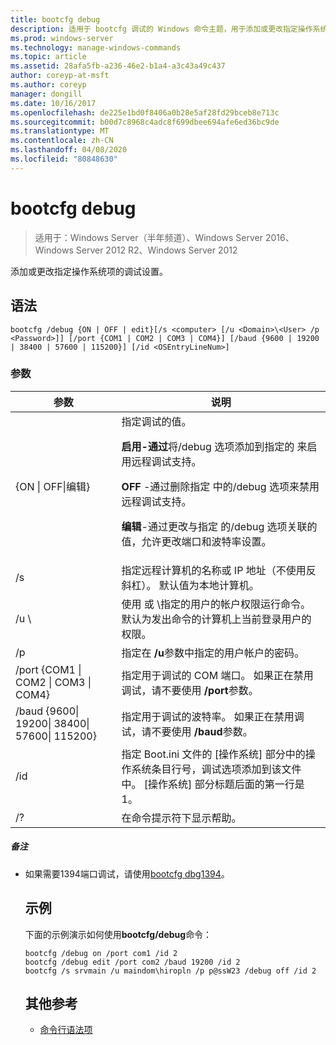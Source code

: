 ```yaml
---
title: bootcfg debug
description: 适用于 bootcfg 调试的 Windows 命令主题，用于添加或更改指定操作系统项的调试设置。
ms.prod: windows-server
ms.technology: manage-windows-commands
ms.topic: article
ms.assetid: 28afa5fb-a236-46e2-b1a4-a3c43a49c437
author: coreyp-at-msft
ms.author: coreyp
manager: dongill
ms.date: 10/16/2017
ms.openlocfilehash: de225e1bd0f8406a0b28e5af28fd29bceb8e713c
ms.sourcegitcommit: b00d7c8968c4adc8f699dbee694afe6ed36bc9de
ms.translationtype: MT
ms.contentlocale: zh-CN
ms.lasthandoff: 04/08/2020
ms.locfileid: "80848630"
---
```

# <a name="bootcfg-debug"></a>bootcfg debug

>适用于：Windows Server（半年频道）、Windows Server 2016、Windows Server 2012 R2、Windows Server 2012

添加或更改指定操作系统项的调试设置。

## <a name="syntax"></a>语法
```
bootcfg /debug {ON | OFF | edit}[/s <computer> [/u <Domain>\<User> /p <Password>]] [/port {COM1 | COM2 | COM3 | COM4}] [/baud {9600 | 19200 | 38400 | 57600 | 115200}] [/id <OSEntryLineNum>]
```
### <a name="parameters"></a>参数

|                           参数                           |                                                                                                                                                                                                                    说明                                                                                                                                                                                                                    |
|---------------------------------------------------------------|---------------------------------------------------------------------------------------------------------------------------------------------------------------------------------------------------------------------------------------------------------------------------------------------------------------------------------------------------------------------------------------------------------------------------------------------------|
|                  {ON &#124; OFF&#124;编辑}                   | 指定调试的值。<p>**启用-通过**将/debug 选项添加到指定的 <OSEntryLineNum>来启用远程调试支持。<p>**OFF** -通过删除指定 <OSEntryLineNum>中的/debug 选项来禁用远程调试支持。<p>**编辑**-通过更改与指定 <OSEntryLineNum>的/debug 选项关联的值，允许更改端口和波特率设置。 |
|                         /s <computer>                         |                                                                                                                                                                指定远程计算机的名称或 IP 地址（不使用反斜杠）。 默认值为本地计算机。                                                                                                                                                                 |
|                      /u <Domain>\\<User>                      |                                                                                                                       使用 <User> 或 <Domain>\\<User>指定的用户的帐户权限运行命令。 默认为发出命令的计算机上当前登录用户的权限。                                                                                                                        |
|                         /p <Password>                         |                                                                                                                                                                               指定在 **/u**参数中指定的用户帐户的密码。                                                                                                                                                                               |
|       /port {COM1 &#124; COM2 &#124; COM3 &#124; COM4}        |                                                                                                                                                                指定用于调试的 COM 端口。 如果正在禁用调试，请不要使用 **/port**参数。                                                                                                                                                                |
| /baud {9600&#124; 19200&#124; 38400&#124; 57600&#124; 115200} |                                                                                                                                                               指定用于调试的波特率。 如果正在禁用调试，请不要使用 **/baud**参数。                                                                                                                                                                |
|                     /id <OSEntryLineNum>                      |                                                                                                               指定 Boot.ini 文件的 [操作系统] 部分中的操作系统条目行号，调试选项添加到该文件中。 [操作系统] 部分标题后面的第一行是1。                                                                                                                |
|                              /?                               |                                                                                                                                                                                                       在命令提示符下显示帮助。                                                                                                                                                                                                        |

##### <a name="remarks"></a>备注
- 如果需要1394端口调试，请使用[bootcfg dbg1394](bootcfg-dbg1394.md)。
  ## <a name="examples"></a><a name=BKMK_examples></a>示例
  下面的示例演示如何使用**bootcfg/debug**命令：
  ```
  bootcfg /debug on /port com1 /id 2 
  bootcfg /debug edit /port com2 /baud 19200 /id 2 
  bootcfg /s srvmain /u maindom\hiropln /p p@ssW23 /debug off /id 2
  ```
  ## <a name="additional-references"></a>其他参考
  - [命令行语法项](command-line-syntax-key.md)
